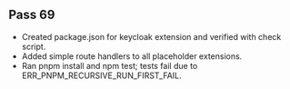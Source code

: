 ## Pass 69
- Created package.json for keycloak extension and verified with check script.
- Added simple route handlers to all placeholder extensions.
- Ran pnpm install and npm test; tests fail due to ERR_PNPM_RECURSIVE_RUN_FIRST_FAIL.
